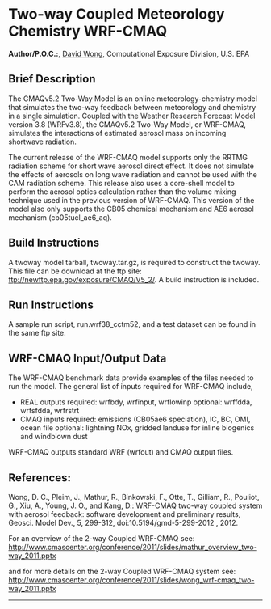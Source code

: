 # Two-way Coupled Meteorology Chemistry WRF-CMAQ    

**Author/P.O.C.:**, [David Wong](mailto:wong.david-c@epa.gov), Computational Exposure Division, U.S. EPA

## Brief Description

The CMAQv5.2 Two-Way Model is an online meteorology-chemistry model that simulates the two-way feedback between meteorology and chemistry in a single simulation. Coupled with the Weather Research Forecast Model version 3.8 (WRFv3.8), the CMAQv5.2 Two-Way Model, or WRF-CMAQ, simulates the interactions of estimated aerosol mass on incoming shortwave radiation.

The current release of the WRF-CMAQ model supports only the RRTMG radiation scheme for short wave aerosol direct effect. It does not simulate the effects of aerosols on long wave radiation and cannot be used with the CAM radiation scheme. This release also uses a core-shell model to perform the aerosol optics calculation rather than the volume mixing technique used in the previous version of WRF-CMAQ. This version of the model also only supports the CB05 chemical mechanism and AE6 aerosol mechanism (cb05tucl_ae6_aq).

## Build Instructions

A twoway model tarball, twoway.tar.gz, is required to construct the twoway. This file can be download at the ftp site: ftp://newftp.epa.gov/exposure/CMAQ/V5_2/. A build instruction is included.


## Run Instructions
A sample run script, run.wrf38_cctm52, and a test dataset can be found in the same ftp site. 

## WRF-CMAQ Input/Output Data

The WRF-CMAQ benchmark data provide examples of the files needed to run the model. The general list of inputs required for WRF-CMAQ include,

* REAL outputs
required: wrfbdy, wrfinput, wrflowinp
optional: wrffdda, wrfsfdda, wrfrstrt
* CMAQ inputs
required: emissions (CB05ae6 speciation), IC, BC, OMI, ocean file
optional: lightning NOx, gridded landuse for inline biogenics and windblown dust

WRF-CMAQ outputs standard WRF (wrfout) and CMAQ output files.

## References:

Wong, D. C., Pleim, J., Mathur, R., Binkowski, F., Otte, T., Gilliam, R., Pouliot, G., Xiu, A., Young, J. O., and Kang, D.: WRF-CMAQ two-way coupled system with aerosol feedback: software development and preliminary results, Geosci. Model Dev., 5, 299-312, doi:10.5194/gmd-5-299-2012 , 2012.

For an overview of the 2-way Coupled WRF-CMAQ see: http://www.cmascenter.org/conference/2011/slides/mathur_overview_two-way_2011.pptx

and for more details on the 2-way Coupled WRF-CMAQ system see: http://www.cmascenter.org/conference/2011/slides/wong_wrf-cmaq_two-way_2011.pptx

-----
